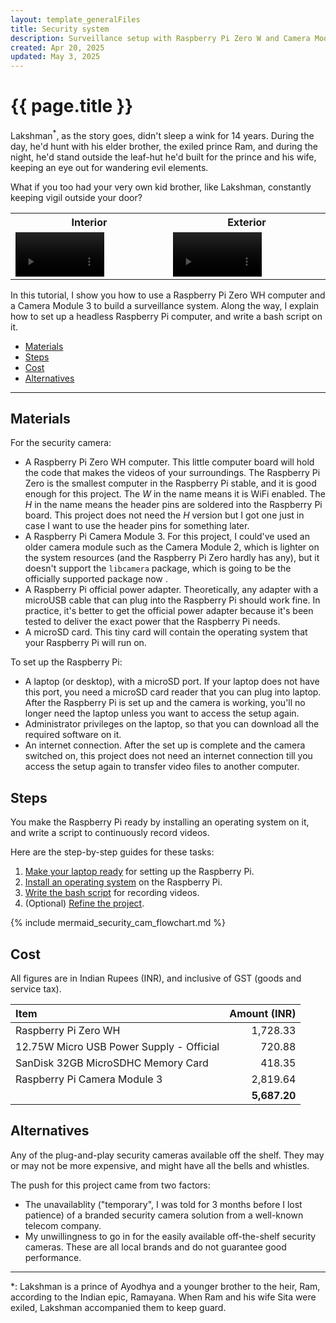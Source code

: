 ```yaml
---
layout: template_generalFiles
title: Security system
description: Surveillance setup with Raspberry Pi Zero W and Camera Module 3
created: Apr 20, 2025
updated: May 3, 2025
---
```


# {{ page.title }}

Lakshman<sup>\*</sup>, as the story goes, didn't sleep a wink for 14 years. During the day, he'd hunt with his elder brother, the exiled prince Ram, and during the night, he'd stand outside the leaf-hut he'd built for the prince and his wife, keeping an eye out for wandering evil elements. 

What if you too had your very own kid brother, like Lakshman, constantly keeping vigil outside your door?

<table style="width:100%">
<tr>
<th style="width:30%">Interior</th><th style="width:30%">Exterior</th>
</tr>
<tr>
<td>
<video width="60%" height="60%" controls>
  <source src="../images/security_cam_interior.mp4" type="video/mp4">
  Your browser does not support the video tag.
</video>
</td>
<td>
<video width="60%" height="60%" controls>
  <source src="../images/security_cam_exterior_longshot.mp4" type="video/mp4">
  Your browser does not support the video tag.
</video>
</td>
</tr>
</table>
 

In this tutorial, I show you how to use a Raspberry Pi Zero WH computer and a Camera Module 3 to build a surveillance system. Along the way, I explain how to set up a headless Raspberry Pi computer, and write a bash script on it.

-  [Materials](#materials)
-  [Steps](#steps)
-  [Cost](#cost)
-  [Alternatives](#alternatives)

<hr/>

## Materials

For the security camera:

-  A Raspberry Pi Zero WH computer. This little computer board will hold the code that makes the videos of your surroundings. The Raspberry Pi Zero is the smallest computer in the Raspberry Pi stable, and it is good enough for this project. The *W* in the name means it is WiFi enabled. The *H* in the name means the header pins are soldered into the Raspberry Pi board. This project does not need the *H* version but I got one just in case I want to use the header pins for something later.
-  A Raspberry Pi Camera Module 3. For this project, I could've used an older camera module such as the Camera Module 2, which is lighter on the system resources (and the Raspberry Pi Zero hardly has any), but it doesn't support the `libcamera` package, which is going to be the officially supported package now .
-  A Raspberry Pi official power adapter. Theoretically, any adapter with a microUSB cable that can plug into the Raspberry Pi should work fine. In practice, it's better to get the official power adapter because it's been tested to deliver the exact power that the Raspberry Pi needs.
-  A microSD card. This tiny card will contain the operating system that your Raspberry Pi will run on.

To set up the Raspberry Pi:

-  A laptop (or desktop), with a microSD port. If your laptop does not have this port, you need a microSD card reader that you can plug into laptop. After the Raspberry Pi is set up and the camera is working, you'll no longer need the laptop unless you want to access the setup again.
-  Administrator privileges on the laptop, so that you can download all the required software on it.
-  An internet connection. After the set up is complete and the camera switched on, this project does not need an internet connection till you access the setup again to transfer video files to another computer.

## Steps

You make the Raspberry Pi ready by installing an operating system on it, and write a script to continuously record videos.

Here are the step-by-step guides for these tasks:

1.  [Make your laptop ready](set_up_laptop.md) for setting up the Raspberry Pi.
1.  [Install an operating system](pi_zero_install_os.md) on the Raspberry Pi.
1.  [Write the bash script](bash_security_camera.md) for recording videos.
1.  (Optional) [Refine the project](security_camera_refine.md).

{% include mermaid_security_cam_flowchart.md %}

## Cost

All figures are in Indian Rupees (INR), and inclusive of GST (goods and service tax).

| Item | Amount (INR) |
| :---- | -----------: |
| Raspberry Pi Zero WH| 1,728.33 |
| 12.75W Micro USB Power Supply - Official | 720.88 |
| SanDisk 32GB MicroSDHC Memory Card | 418.35 |
| Raspberry Pi Camera Module 3 | 2,819.64 |
| | **5,687.20**|


## Alternatives

Any of the plug-and-play security cameras available off the shelf. They may or may not be more expensive, and might have all the bells and whistles.

The push for this project came from two factors:

-  The unavailablity ("temporary", I was told for 3 months before I lost patience) of a branded security camera solution from a well-known telecom company.
-  My unwillingness to go in for the easily available off-the-shelf security cameras. These are all local brands and do not guarantee good performance.

<hr>

\*: Lakshman is a prince of Ayodhya and a younger brother to the heir, Ram, according to the Indian epic, Ramayana. When Ram and his wife Sita were exiled, Lakshman accompanied them to keep guard.